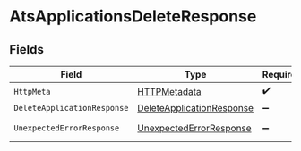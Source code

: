 # AtsApplicationsDeleteResponse


## Fields

| Field                                                                             | Type                                                                              | Required                                                                          | Description                                                                       |
| --------------------------------------------------------------------------------- | --------------------------------------------------------------------------------- | --------------------------------------------------------------------------------- | --------------------------------------------------------------------------------- |
| `HttpMeta`                                                                        | [HTTPMetadata](../../Models/Components/HTTPMetadata.md)                           | :heavy_check_mark:                                                                | N/A                                                                               |
| `DeleteApplicationResponse`                                                       | [DeleteApplicationResponse](../../Models/Components/DeleteApplicationResponse.md) | :heavy_minus_sign:                                                                | Applications                                                                      |
| `UnexpectedErrorResponse`                                                         | [UnexpectedErrorResponse](../../Models/Components/UnexpectedErrorResponse.md)     | :heavy_minus_sign:                                                                | Unexpected error                                                                  |